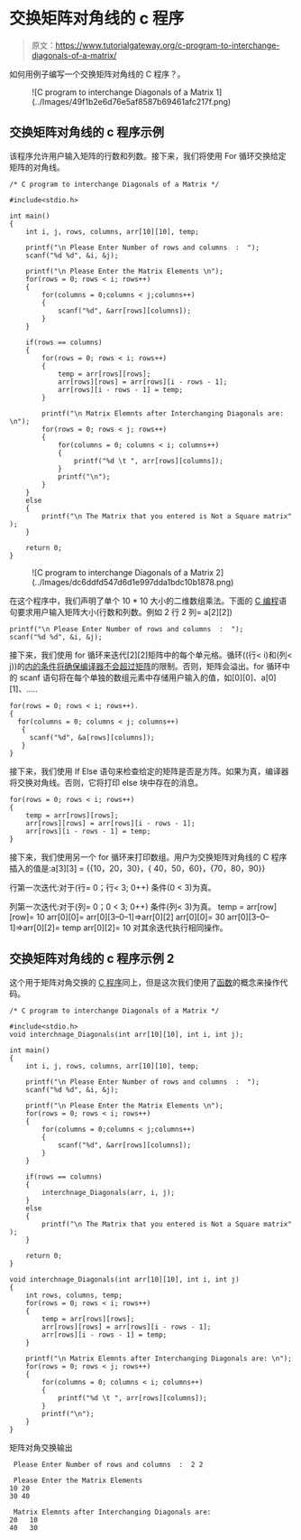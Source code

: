 # 交换矩阵对角线的 c 程序

> 原文：<https://www.tutorialgateway.org/c-program-to-interchange-diagonals-of-a-matrix/>

如何用例子编写一个交换矩阵对角线的 C 程序？。

<figure class="wp-block-image">![C program to interchange Diagonals of a Matrix 1](../Images/49f1b2e6d76e5af8587b69461afc217f.png)</figure>

## 交换矩阵对角线的 c 程序示例

该程序允许用户输入矩阵的行数和列数。接下来，我们将使用 For 循环交换给定矩阵的对角线。

```
/* C program to interchange Diagonals of a Matrix */

#include<stdio.h>

int main()
{
 	int i, j, rows, columns, arr[10][10], temp;

 	printf("\n Please Enter Number of rows and columns  :  ");
 	scanf("%d %d", &i, &j);

 	printf("\n Please Enter the Matrix Elements \n");
 	for(rows = 0; rows < i; rows++)
  	{
   		for(columns = 0;columns < j;columns++)
    	{
      		scanf("%d", &arr[rows][columns]);
    	}
  	}

  	if(rows == columns)
  	{
  		for(rows = 0; rows < i; rows++)
  		{
  			temp = arr[rows][rows];
  			arr[rows][rows] = arr[rows][i - rows - 1];
  			arr[rows][i - rows - 1] = temp;
	   	}		

 		printf("\n Matrix Elemnts after Interchanging Diagonals are: \n");
 		for(rows = 0; rows < j; rows++)
  		{
   			for(columns = 0; columns < i; columns++)
    		{
      			printf("%d \t ", arr[rows][columns]);
    		}
    		printf("\n");
  		}
  	}
  	else
  	{
  		printf("\n The Matrix that you entered is Not a Square matrix" );
	}

 	return 0;
}
```

<figure class="wp-block-image">![C program to interchange Diagonals of a Matrix 2](../Images/dc6ddfd547d6d1e997dda1bdc10b1878.png)</figure>

在这个程序中，我们声明了单个 10 * 10 大小的二维数组乘法。下面的 [C 编程](https://www.tutorialgateway.org/c-programming/)语句要求用户输入矩阵大小(行数和列数。例如 2 行 2 列= a[2][2])

```
printf("\n Please Enter Number of rows and columns  :  ");
scanf("%d %d", &i, &j);
```

接下来，我们使用 for 循环来迭代[2][2]矩阵中的每个单元格。循环((行< i)和(列< j))的[内的条件将确保编译器不会超过](https://www.tutorialgateway.org/for-loop-in-c-programming/)[矩阵](https://www.tutorialgateway.org/two-dimensional-array-in-c/)的限制。否则，矩阵会溢出。for 循环中的 scanf 语句将在每个单独的数组元素中存储用户输入的值，如[0][0]、a[0][1]、…..

```
for(rows = 0; rows < i; rows++).
{
  for(columns = 0; columns < j; columns++)
   {
     scanf("%d", &a[rows][columns]);
   }
}
```

接下来，我们使用 If Else 语句来检查给定的矩阵是否是方阵。如果为真，编译器将交换对角线。否则，它将打印 else 块中存在的消息。

```
for(rows = 0; rows < i; rows++)
{
	temp = arr[rows][rows];
	arr[rows][rows] = arr[rows][i - rows - 1];
	arr[rows][i - rows - 1] = temp;
}
```

接下来，我们使用另一个 for 循环来打印数组。用户为交换矩阵对角线的 C 程序插入的值是:a[3][3] = {{10，20，30}，{ 40，50，60}，{70，80，90}}

行第一次迭代:对于(行= 0；行< 3; 0++)
条件(0 < 3)为真。

列第一次迭代:对于(列= 0；0 < 3; 0++)
条件(列< 3)为真。
temp = arr[row][row]= 10
arr[0][0]= arr[0][3–0–1]=>arr[0][2]
arr[0][0]= 30
arr[0][3–0–1]=>arr[0][2]= temp
arr[0][2]= 10
对其余迭代执行相同操作。

## 交换矩阵对角线的 c 程序示例 2

这个用于矩阵对角交换的 [C 程序](https://www.tutorialgateway.org/c-programming-examples/)同上，但是这次我们使用了[函数](https://www.tutorialgateway.org/functions-in-c/)的概念来操作代码。

```
/* C program to interchange Diagonals of a Matrix */

#include<stdio.h>
void interchnage_Diagonals(int arr[10][10], int i, int j);

int main()
{
 	int i, j, rows, columns, arr[10][10], temp;

 	printf("\n Please Enter Number of rows and columns  :  ");
 	scanf("%d %d", &i, &j);

 	printf("\n Please Enter the Matrix Elements \n");
 	for(rows = 0; rows < i; rows++)
  	{
   		for(columns = 0;columns < j;columns++)
    	{
      		scanf("%d", &arr[rows][columns]);
    	}
  	}

  	if(rows == columns)
  	{
  		interchnage_Diagonals(arr, i, j);
  	}
  	else
  	{
  		printf("\n The Matrix that you entered is Not a Square matrix" );
	}

 	return 0;
}

void interchnage_Diagonals(int arr[10][10], int i, int j)
{
	int rows, columns, temp;
	for(rows = 0; rows < i; rows++)
  	{
  		temp = arr[rows][rows];
  		arr[rows][rows] = arr[rows][i - rows - 1];
  		arr[rows][i - rows - 1] = temp;
	}		

 	printf("\n Matrix Elemnts after Interchanging Diagonals are: \n");
 	for(rows = 0; rows < j; rows++)
  	{
   		for(columns = 0; columns < i; columns++)
    	{
    		printf("%d \t ", arr[rows][columns]);
    	}
    	printf("\n");
  	}
}
```

矩阵对角交换输出

```
 Please Enter Number of rows and columns  :  2 2

 Please Enter the Matrix Elements 
10 20
30 40

 Matrix Elemnts after Interchanging Diagonals are: 
20 	 10 	 
40 	 30 
```